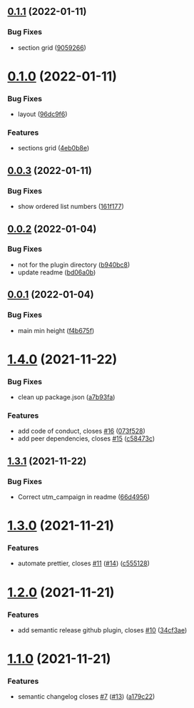 ## [0.1.1](https://github.com/queen-raae/gatsby-theme-queen/compare/v0.1.0...v0.1.1) (2022-01-11)

### Bug Fixes

- section grid ([9059266](https://github.com/queen-raae/gatsby-theme-queen/commit/905926673588fffc1f0e63ed8a39fc66f61e267d))

# [0.1.0](https://github.com/queen-raae/gatsby-theme-queen/compare/v0.0.3...v0.1.0) (2022-01-11)

### Bug Fixes

- layout ([96dc9f6](https://github.com/queen-raae/gatsby-theme-queen/commit/96dc9f6a148cc97f4ae903792bcec25493a48131))

### Features

- sections grid ([4eb0b8e](https://github.com/queen-raae/gatsby-theme-queen/commit/4eb0b8e66c2084be2ab2220f778e688152dca2cc))

## [0.0.3](https://github.com/queen-raae/gatsby-theme-queen/compare/v0.0.2...v0.0.3) (2022-01-11)

### Bug Fixes

- show ordered list numbers ([161f177](https://github.com/queen-raae/gatsby-theme-queen/commit/161f17793dbbe1f978fb6c0adebadd1e60dc8d1d))

## [0.0.2](https://github.com/queen-raae/gatsby-theme-queen/compare/v0.0.1...v0.0.2) (2022-01-04)

### Bug Fixes

- not for the plugin directory ([b940bc8](https://github.com/queen-raae/gatsby-theme-queen/commit/b940bc86129c94237c4e72184113e7ddc739e39a))
- update readme ([bd06a0b](https://github.com/queen-raae/gatsby-theme-queen/commit/bd06a0bb6c0b326349a6a88d25a1dc654df17fba))

## [0.0.1](https://github.com/queen-raae/gatsby-theme-queen/compare/v0.0.0...v0.0.1) (2022-01-04)

### Bug Fixes

- main min height ([f4b675f](https://github.com/queen-raae/gatsby-theme-queen/commit/f4b675fd53d307b1f80df34b34128325e2bca17f))

# [1.4.0](https://github.com/queen-raae/gatsby-theme-queen/compare/v1.3.1...v1.4.0) (2021-11-22)

### Bug Fixes

- clean up package.json ([a7b93fa](https://github.com/queen-raae/gatsby-theme-queen/commit/a7b93fa44abb7beebe131c140e0e47c67cbf11a7))

### Features

- add code of conduct, closes [#16](https://github.com/queen-raae/gatsby-theme-queen/issues/16) ([073f528](https://github.com/queen-raae/gatsby-theme-queen/commit/073f52827d32e672fa3e3ef9cab567030c762202))
- add peer dependencies, closes [#15](https://github.com/queen-raae/gatsby-theme-queen/issues/15) ([c58473c](https://github.com/queen-raae/gatsby-theme-queen/commit/c58473c7151b6bfc55304c1b69d09b96dc39d935))

## [1.3.1](https://github.com/queen-raae/gatsby-theme-queen/compare/v1.3.0...v1.3.1) (2021-11-22)

### Bug Fixes

- Correct utm_campaign in readme ([66d4956](https://github.com/queen-raae/gatsby-theme-queen/commit/66d4956ba6203de6da4f5d99a4cc37cd9cd91d4f))

# [1.3.0](https://github.com/queen-raae/gatsby-theme-queen/compare/v1.2.0...v1.3.0) (2021-11-21)

### Features

- automate prettier, closes [#11](https://github.com/queen-raae/gatsby-theme-queen/issues/11) ([#14](https://github.com/queen-raae/gatsby-theme-queen/issues/14)) ([c555128](https://github.com/queen-raae/gatsby-theme-queen/commit/c555128ba1190266c0ded1b8e6ba9b58e0b0a4b9))

# [1.2.0](https://github.com/queen-raae/gatsby-theme-queen/compare/v1.1.0...v1.2.0) (2021-11-21)

### Features

- add semantic release github plugin, closes [#10](https://github.com/queen-raae/gatsby-theme-queen/issues/10) ([34cf3ae](https://github.com/queen-raae/gatsby-theme-queen/commit/34cf3ae60eeb097568eaabaf154cf52411bd75e6))

# [1.1.0](https://github.com/queen-raae/gatsby-theme-queen/compare/v1.0.0...v1.1.0) (2021-11-21)

### Features

- semantic changelog closes [#7](https://github.com/queen-raae/gatsby-theme-queen/issues/7) ([#13](https://github.com/queen-raae/gatsby-theme-queen/issues/13)) ([a179c22](https://github.com/queen-raae/gatsby-theme-queen/commit/a179c2290c0f3ed9e373da91bfe0101cc4d46065))

